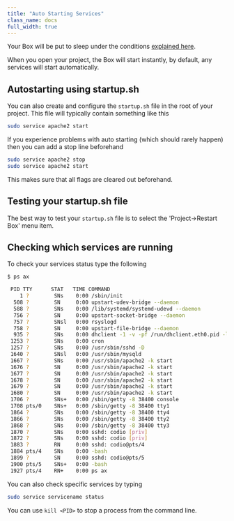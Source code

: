 ```yaml
---
title: "Auto Starting Services"
class_name: docs
full_width: true
---
```



Your Box will be put to sleep under the conditions [explained here](/docs/ide/boxes/overview/).

When you open your project, the Box will start instantly, by default, any services will start automatically.

## Autostarting using startup.sh
You can also create and configure the `startup.sh` file in the root of your project. This file will typically contain something like this

```bash
sudo service apache2 start
```

If you experience problems with auto starting (which should rarely happen) then you can add a stop line beforehand

```bash
sudo service apache2 stop
sudo service apache2 start
```

This makes sure that all flags are cleared out beforehand.

## Testing your startup.sh file
The best way to test your `startup.sh` file is to select the 'Project->Restart Box' menu item.

## Checking which services are running
To check your services status type the following

```bash
$ ps ax

 PID TTY      STAT   TIME COMMAND
    1 ?        SNs    0:00 /sbin/init
  508 ?        SN     0:00 upstart-udev-bridge --daemon
  588 ?        SNs    0:00 /lib/systemd/systemd-udevd --daemon
  756 ?        SN     0:00 upstart-socket-bridge --daemon
  757 ?        SNsl   0:00 rsyslogd
  758 ?        SN     0:00 upstart-file-bridge --daemon
  935 ?        SNs    0:00 dhclient -1 -v -pf /run/dhclient.eth0.pid -lf /var/lib/dhcp/dhclient.eth0.leases eth0
 1253 ?        SNs    0:00 cron
 1257 ?        SNs    0:00 /usr/sbin/sshd -D
 1640 ?        SNsl   0:00 /usr/sbin/mysqld
 1667 ?        SNs    0:00 /usr/sbin/apache2 -k start
 1676 ?        SN     0:00 /usr/sbin/apache2 -k start
 1677 ?        SN     0:00 /usr/sbin/apache2 -k start
 1678 ?        SN     0:00 /usr/sbin/apache2 -k start
 1679 ?        SN     0:00 /usr/sbin/apache2 -k start
 1680 ?        SN     0:00 /usr/sbin/apache2 -k start
 1706 ?        SNs+   0:00 /sbin/getty -8 38400 console
 1708 pts/0    SNs+   0:00 /sbin/getty -8 38400 tty1
 1864 ?        SNs    0:00 /sbin/getty -8 38400 tty4
 1866 ?        SNs    0:00 /sbin/getty -8 38400 tty2
 1868 ?        SNs    0:00 /sbin/getty -8 38400 tty3
 1870 ?        SNs    0:00 sshd: codio [priv]
 1872 ?        SNs    0:00 sshd: codio [priv]
 1883 ?        RN     0:00 sshd: codio@pts/4
 1884 pts/4    SNs    0:00 -bash
 1899 ?        SN     0:00 sshd: codio@pts/5
 1900 pts/5    SNs+   0:00 -bash
 1927 pts/4    RN+    0:00 ps ax
```

You can also check specific services by typing

```bash
sudo service servicename status
```

You can use `kill <PID>` to stop a process from the command line.
